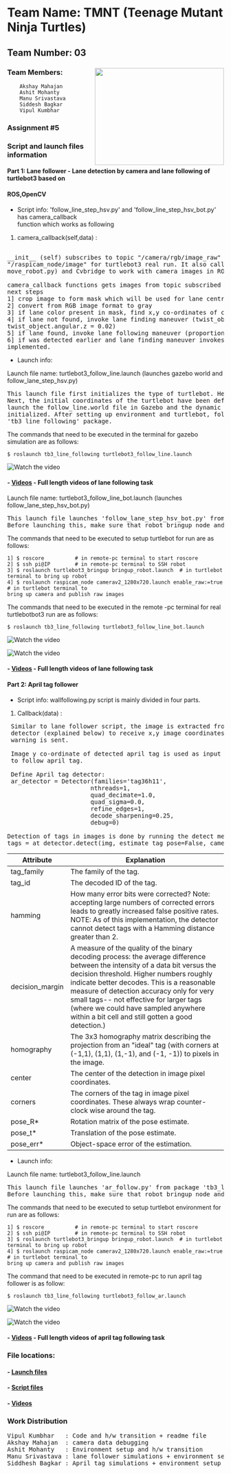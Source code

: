 # Team Name: TMNT (Teenage Mutant Ninja Turtles)	

## Team Number: 03  
### Team Members: <img align="right" width="300" height="226" src="https://raw.githubusercontent.com/vipulkumbhar/AuE893Spring20_VipulKumbhar/master/catkin_ws/git_readme_files/ninja_turtles_PNG55.png">   	
		Akshay Mahajan 
		Ashit Mohanty  
		Manu Srivastava  
		Siddesh Bagkar  
		Vipul Kumbhar  
		  
### Assignment #5 
  
### Script and launch files information 
  
#### Part 1: Lane follower - Lane detection by camera and lane following of turtlebot3 based on 
#### ROS,OpenCV 

- Script info: 'follow_line_step_hsv.py' and 'follow_line_step_hsv_bot.py' has camera_callback  
function which works as following  

1) camera_callback(self,data) : 
<pre>

__init__ (self) subscribes to topic "/camera/rgb/image_raw" for gazebo simulation and to topic  
"/raspicam_node/image" for turtlebot3 real run. It also calls turtlebot class (defined in   
move_robot.py) and Cvbridge to work with camera images in ROS environment.

camera_callback functions gets images from topic subscribed and converts opencv image format for   
next steps
1] crop image to form mask which will be used for lane centroid
2] convert from RGB image format to gray
3] if lane color present in mask, find x,y co-ordinates of color mask centroid.
4] if lane not found, invoke lane finding maneuver (twist_object.linear.x  = 0.1,  
twist_object.angular.z = 0.02)
5] if lane found, invoke lane following maneuver (proportional controller based on cx distance)
6] if was detected earlier and lane finding maneuver invokes, sprial motion of turtlebot will be  
implemented. 
</pre>
	  
- Launch info: 

Launch file name: turtlebot3_follow_line.launch (launches gazebo world and follow_lane_step_hsv.py)
 
<pre>
This launch file first initializes the type of turtlebot. Here it has a default entry of burger. 
Next, the initial coordinates of the turtlebot have been defined. After that, set of commands 
launch the follow_line.world file in Gazebo and the dynamic parameters of the virtual world are 
initialized. After setting up environment and turtlebot, follow_line_step_hsv.py is run with   
'tb3_line_following' package. 
</pre>

The commands that need to be executed in the terminal for gazebo simulation are as follows:

```
$ roslaunch tb3_line_following turtlebot3_follow_line.launch       
```
![Watch the video](https://github.com/vipulkumbhar/AuE893Spring20_VipulKumbhar/blob/master/catkin_ws/src/tb3_line_following/videos/gifs_for_readme/lane_following_gazebo.GIF)
#### - [Videos](https://github.com/vipulkumbhar/AuE893Spring20_VipulKumbhar/tree/master/catkin_ws/src/tb3_line_following/videos/lane_following) - Full length videos of lane following task

Launch file name: turtlebot3_follow_line_bot.launch (launches follow_lane_step_hsv_bot.py)
<pre>
This launch file launches 'follow_lane_step_hsv_bot.py' from package 'tb3_line_following'.  
Before launching this, make sure that robot bringup node and camera bring-up node is running.   
</pre>

The commands that need to be executed to setup turtlebot for run are as follows:

```
1] $ roscore          # in remote-pc terminal to start roscore  
2] $ ssh pi@IP        # in remote-pc terminal to SSH robot
3] $ roslaunch turtlebot3_bringup bringup_robot.launch  # in turtlebot terminal to bring up robot
4] $ roslaunch raspicam_node camerav2_1280x720.launch enable_raw:=true # in turtlebot terminal to 
bring up camera and publish raw images
```

The commands that need to be executed in the remote -pc terminal for real turtlebotbot3 run are as follows:

```
$ roslaunch tb3_line_following turtlebot3_follow_line_bot.launch       
```
![Watch the video](https://github.com/vipulkumbhar/AuE893Spring20_VipulKumbhar/blob/master/catkin_ws/src/tb3_line_following/videos/gifs_for_readme/lane_following.GIF)

![Watch the video](https://github.com/vipulkumbhar/AuE893Spring20_VipulKumbhar/blob/master/catkin_ws/src/tb3_line_following/videos/gifs_for_readme/Lane_following_turtlebot.GIF)

#### - [Videos](https://github.com/vipulkumbhar/AuE893Spring20_VipulKumbhar/tree/master/catkin_ws/src/tb3_line_following/videos/lane_following) - Full length videos of lane following task
  
#### Part 2:  April tag follower 
- Script info:  wallfollowing.py script is mainly divided in four parts.      

1) Callback(data) : 
<pre>
 Similar to lane follower script, the image is extracted from raspicam_node and run through april tag 
 detector (explained below) to receive x,y image coordinates of tag. If multiple tags are detected  
 warning is sent.
 
 Image y co-ordinate of detected april tag is used as input for proportional controller for turtlebot3
 to follow april tag. 
 
 Define April tag detector: 
 ar_detector = Detector(families='tag36h11',
                       nthreads=1,
                       quad_decimate=1.0,
                       quad_sigma=0.0,
                       refine_edges=1,
                       decode_sharpening=0.25,
                       debug=0)
		       
Detection of tags in images is done by running the detect method of the detector:
tags = at_detector.detect(img, estimate_tag_pose=False, camera_params=None, tag_size=None)
</pre>


| **Attribute**   	| **Explanation**                                                                                                                                                                                                                                                                                                                                                                                            	|
|-----------------	|------------------------------------------------------------------------------------------------------------------------------------------------------------------------------------------------------------------------------------------------------------------------------------------------------------------------------------------------------------------------------------------------------------	|
| tag_family      	| The family of the tag.                                                                                                                                                                                                                                                                                                                                                                                     	|
| tag_id          	| The decoded ID of the tag.                                                                                                                                                                                                                                                                                                                                                                                 	|
| hamming         	| How many error bits were corrected? Note: accepting large numbers of corrected errors leads to greatly increased false positive rates. NOTE: As of this implementation, the detector cannot detect tags with a Hamming distance greater than 2.                                                                                                                                                            	|
| decision_margin 	| A measure of the quality of the binary decoding process: the average difference between the intensity of a data bit versus the decision threshold. Higher numbers roughly indicate better decodes. This is a reasonable measure of detection accuracy only for very small tags-- not effective for larger tags (where we could have sampled anywhere within a bit cell and still gotten a good detection.) 	|
| homography      	| The 3x3 homography matrix describing the projection from an "ideal" tag (with corners at (-1,1), (1,1), (1,-1), and (-1, -1)) to pixels in the image.                                                                                                             	|
| center          	| The center of the detection in image pixel coordinates.                                                                                                                                                                                                                                                                                                                                                    	|
| corners         	| The corners of the tag in image pixel coordinates. These always wrap counter-clock wise around the tag.                                                                                                                                                                                                                                                                                                    	|
| pose_R*         	| Rotation matrix of the pose estimate.                                                                                                                                                                                                                                                                                                                                                                      	|
| pose_t*         	| Translation of the pose estimate.                                                                                                                                                                                                                                                                                                                                                                          	|
| pose_err*       	| Object-space error of the estimation.                                                                                                                                                                                                                                                                                                                                                                      	|


- Launch info:   

Launch file name: turtlebot3_follow_line.launch  
<pre>
This launch file launches 'ar_follow.py' from package 'tb3_line_following'.  
Before launching this, make sure that robot bringup node and camera bring-up node is running.
</pre>

The commands that need to be executed to setup turtlebot environment for run are as follows:

```
1] $ roscore          # in remote-pc terminal to start roscore  
2] $ ssh pi@IP        # in remote-pc terminal to SSH robot
3] $ roslaunch turtlebot3_bringup bringup_robot.launch  # in turtlebot terminal to bring up robot
4] $ roslaunch raspicam_node camerav2_1280x720.launch enable_raw:=true # in turtlebot terminal to 
bring up camera and publish raw images
```
The command that need to be executed in remote-pc to run april tag follower is as follow:
```
$ roslaunch tb3_line_following turtlebot3_follow_ar.launch   
```
![Watch the video](https://github.com/vipulkumbhar/AuE893Spring20_VipulKumbhar/blob/master/catkin_ws/src/tb3_line_following/videos/gifs_for_readme/April_tag_following_turtlebot.GIF)

![Watch the video](https://github.com/vipulkumbhar/AuE893Spring20_VipulKumbhar/blob/master/catkin_ws/src/tb3_line_following/videos/gifs_for_readme/april_tag_real_bot.gif)

#### - [Videos](https://github.com/vipulkumbhar/AuE893Spring20_VipulKumbhar/tree/master/catkin_ws/src/tb3_line_following/videos/april_tag) - Full length videos of april tag following task

### File locations:
#### - [Launch files](https://github.com/vipulkumbhar/AuE893Spring20_VipulKumbhar/tree/master/catkin_ws/src/tb3_line_following/launch)     
#### - [Script files](https://github.com/vipulkumbhar/AuE893Spring20_VipulKumbhar/tree/master/catkin_ws/src/tb3_line_following/scripts)  
#### - [Videos](https://github.com/vipulkumbhar/AuE893Spring20_VipulKumbhar/tree/master/catkin_ws/src/tb3_line_following/videos)

### Work Distribution

<pre>
Vipul Kumbhar 	: Code and h/w transition + readme file  
Akshay Mahajan	: camera data debugging
Ashit Mohanty 	: Environment setup and h/w transition
Manu Srivastava	: lane follower simulations + environment setup
Siddhesh Bagkar	: April tag simulations + environment setup
</pre>
